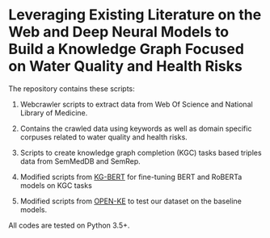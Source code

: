 # Leveraging Existing Literature on the Web and Deep Neural Models to Build a Knowledge Graph Focused on Water Quality and Health Risks

The repository contains these scripts:

1. Webcrawler scripts to extract data from Web Of Science and National Library of Medicine. 

2. Contains the crawled data using keywords as well as domain specific corpuses related to water quality and health risks.

3. Scripts to create knowledge graph completion (KGC) tasks based triples data from SemMedDB and SemRep.
 
3.  Modified scripts from [KG-BERT](https://github.com/yao8839836/kg-bert#readme) for fine-tuning BERT and RoBERTa models on KGC tasks

4. Modified scripts from [OPEN-KE](https://github.com/thunlp/OpenKE) to test our dataset on the baseline models.

All codes are tested on Python 3.5+.
